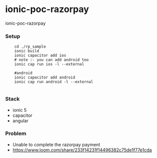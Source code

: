 # ionic-poc-razorpay
ionic-poc-razorpay

### Setup 

```
    cd ./rp_sample
    ionic build
    ionic capacitor add ios
    # note :- you can add android too
    ionic cap run ios -l --external
    
    #android
    ionic capacitor add android
    ionic cap run android -l --external
    
```
### Stack 

- ionic 5 
- capacitor
- angular 

### Problem

- Unable to complete the razorpay payment 
- https://www.loom.com/share/233f14231f14496382c75de1f77e1cda

